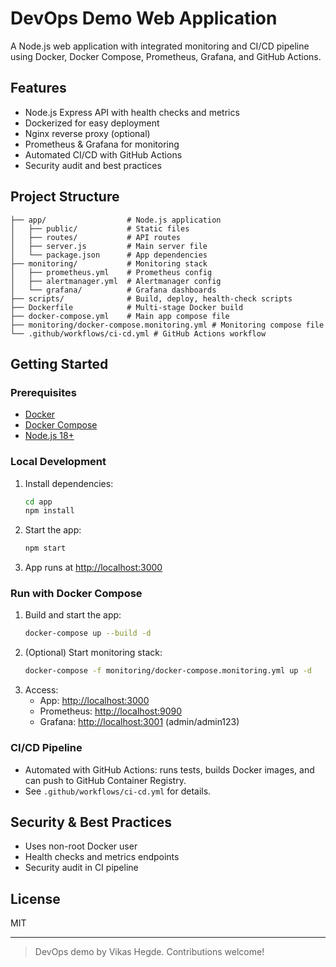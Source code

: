 # DevOps Demo Web Application

A Node.js web application with integrated monitoring and CI/CD pipeline using Docker, Docker Compose, Prometheus, Grafana, and GitHub Actions.

## Features
- Node.js Express API with health checks and metrics
- Dockerized for easy deployment
- Nginx reverse proxy (optional)
- Prometheus & Grafana for monitoring
- Automated CI/CD with GitHub Actions
- Security audit and best practices

## Project Structure
```
├── app/                  # Node.js application
│   ├── public/           # Static files
│   ├── routes/           # API routes
│   ├── server.js         # Main server file
│   └── package.json      # App dependencies
├── monitoring/           # Monitoring stack
│   ├── prometheus.yml    # Prometheus config
│   ├── alertmanager.yml  # Alertmanager config
│   └── grafana/          # Grafana dashboards
├── scripts/              # Build, deploy, health-check scripts
├── Dockerfile            # Multi-stage Docker build
├── docker-compose.yml    # Main app compose file
├── monitoring/docker-compose.monitoring.yml # Monitoring compose file
└── .github/workflows/ci-cd.yml # GitHub Actions workflow
```

## Getting Started

### Prerequisites
- [Docker](https://www.docker.com/get-started)
- [Docker Compose](https://docs.docker.com/compose/)
- [Node.js 18+](https://nodejs.org/)

### Local Development
1. Install dependencies:
   ```sh
   cd app
   npm install
   ```
2. Start the app:
   ```sh
   npm start
   ```
3. App runs at [http://localhost:3000](http://localhost:3000)

### Run with Docker Compose
1. Build and start the app:
   ```sh
   docker-compose up --build -d
   ```
2. (Optional) Start monitoring stack:
   ```sh
   docker-compose -f monitoring/docker-compose.monitoring.yml up -d
   ```
3. Access:
   - App: [http://localhost:3000](http://localhost:3000)
   - Prometheus: [http://localhost:9090](http://localhost:9090)
   - Grafana: [http://localhost:3001](http://localhost:3001) (admin/admin123)

### CI/CD Pipeline
- Automated with GitHub Actions: runs tests, builds Docker images, and can push to GitHub Container Registry.
- See `.github/workflows/ci-cd.yml` for details.

## Security & Best Practices
- Uses non-root Docker user
- Health checks and metrics endpoints
- Security audit in CI pipeline

## License
MIT

---

> DevOps demo by Vikas Hegde. Contributions welcome!

